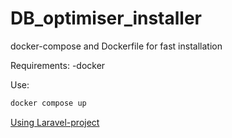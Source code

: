 # DB_optimiser_installer
docker-compose and Dockerfile for fast installation

Requirements:
-docker

Use: 
```bash
docker compose up
```
<a href="https://github.com/ssw733/DB_optimizer" target="_blank">Using Laravel-project</a>
